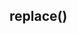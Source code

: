 <!DOCTYPE html>
<html lang="en">
<head>
    <meta charset="UTF-8">
    <meta name="viewport" content="width=device-width, initial-scale=1.0">
    <title>Document</title>
</head>
<body>
    <h2> replace() </h2>
    <p id="out"> </p>
    <script>
        let text= "i love bhanu";
        let result = text.replace(/bhanu/,"jyothi");
        document.getElementId("out").innerText=result;
    </script>
    
</body>
</html>
